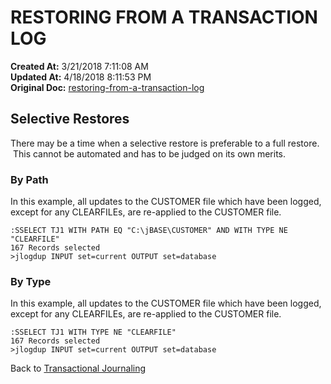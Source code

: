 # RESTORING FROM A TRANSACTION LOG

**Created At:** 3/21/2018 7:11:08 AM  
**Updated At:** 4/18/2018 8:11:53 PM  
**Original Doc:** [restoring-from-a-transaction-log](https://docs.jbase.com/43995-transactional-journaling/restoring-from-a-transaction-log)  


## Selective Restores 

There may be a time when a selective restore is preferable to a full restore.  This cannot be automated and has to be judged on its own merits.

### 


### By Path 

In this example, all updates to the CUSTOMER file which have been logged, except for any CLEARFILEs, are re-applied to the CUSTOMER file.

```
:SSELECT TJ1 WITH PATH EQ "C:\jBASE\CUSTOMER" AND WITH TYPE NE "CLEARFILE"
167 Records selected
>jlogdup INPUT set=current OUTPUT set=database
```



### By Type

In this example, all updates to the CUSTOMER file which have been logged, except for any CLEARFILEs, are re-applied to the CUSTOMER file.

```
:SSELECT TJ1 WITH TYPE NE "CLEARFILE"
167 Records selected
>jlogdup INPUT set=current OUTPUT set=database
```



Back to [Transactional Journaling](introduction-to-transactional-journaling)
